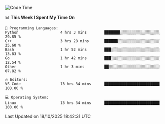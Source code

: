 
<!--START_SECTION:waka-->
![Code Time](http://img.shields.io/badge/Code%20Time-3%2C917%20hrs%2012%20mins-blue)

📊 **This Week I Spent My Time On** 

```text
💬 Programming Languages: 
Python                   4 hrs 3 mins        ███████░░░░░░░░░░░░░░░░░░   29.85 % 
C++                      3 hrs 28 mins       ██████░░░░░░░░░░░░░░░░░░░   25.60 % 
Bash                     1 hr 52 mins        ███░░░░░░░░░░░░░░░░░░░░░░   13.83 % 
Go                       1 hr 42 mins        ███░░░░░░░░░░░░░░░░░░░░░░   12.54 % 
Other                    1 hr 3 mins         ██░░░░░░░░░░░░░░░░░░░░░░░   07.82 % 

🔥 Editors: 
VS Code                  13 hrs 34 mins      █████████████████████████   100.00 % 

💻 Operating System: 
Linux                    13 hrs 34 mins      █████████████████████████   100.00 % 
```


 Last Updated on 18/10/2025 18:42:31 UTC
<!--END_SECTION:waka-->

